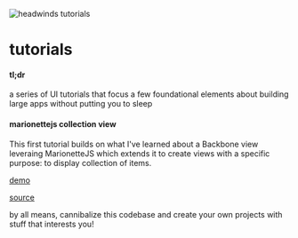 ![headwinds tutorials](http://www.headwinds.net/projects/tutorials/trojan-horse.png)

tutorials
=========

#### tl;dr

a series of UI tutorials that focus a few foundational elements about building large apps without putting you to sleep

#### marionettejs collection view 

This first tutorial builds on what I've learned about a Backbone view leveraing MarionetteJS which extends it to create views with a specific purpose: to display collection of items.

[demo](http://www.headwinds.net/projects/tutorials/marionettejs/marionettejs-collection-view/)

[source](https://github.com/headwinds/tutorials/tree/master/marionettejs/marionettejs-collection-view)

by all means, cannibalize this codebase and create your own projects with stuff that interests you! 